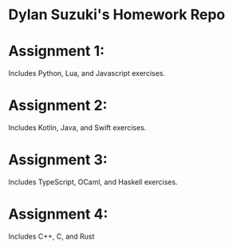 # Dylan Suzuki's Homework Repo

# Assignment 1:
Includes Python, Lua, and Javascript exercises.

# Assignment 2:
Includes Kotlin, Java, and Swift exercises.

# Assignment 3:
Includes TypeScript, OCaml, and Haskell exercises.

# Assignment 4:
Includes C++, C, and Rust